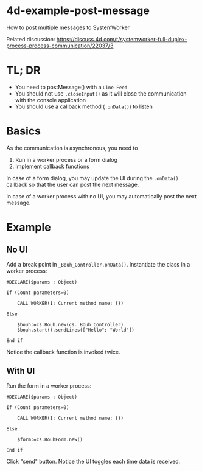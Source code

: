 # 4d-example-post-message
How to post multiple messages to SystemWorker

Related discussion: https://discuss.4d.com/t/systemworker-full-duplex-process-process-communication/22037/3

# TL; DR

* You need to postMessage() with a `Line Feed`
* You should not use `.closeInput()` as it will close the communication with the console application
* You should use a callback method (`.onData()`) to listen

# Basics

As the communication is asynchronous, you need to 

1. Run in a worker process or a form dialog
1. Implement callback functions

In case of a form dialog, you may update the UI during the `.onData()` callback so that the user can post the next message.

In case of a worker process with no UI, you may automatically post the next message.

# Example

## No UI

Add a break point in `_Bouh_Controller.onData()`. Instantiate the class in a worker process:

```4d
#DECLARE($params : Object)

If (Count parameters=0)
	
	CALL WORKER(1; Current method name; {})
	
Else 
	
	$bouh:=cs.Bouh.new(cs._Bouh_Controller)
	$bouh.start().sendLines(["Hello"; "World"])
	
End if 
```

Notice the callback function is invoked twice.

## With UI

Run the form in a worker process:

```4d
#DECLARE($params : Object)

If (Count parameters=0)
	
	CALL WORKER(1; Current method name; {})
	
Else 
	
	$form:=cs.BouhForm.new()
	
End if
```

Click "send" button. Notice the UI toggles each time data is received.
